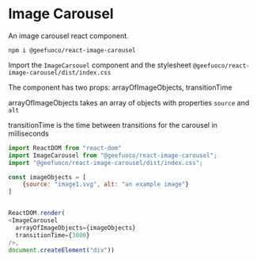 # Image Carousel

An image carousel react component.

`npm i @geefuoco/react-image-carousel`

Import the `ImageCarsouel` component and the stylesheet `@geefuoco/react-image-carousel/dist/index.css`

The component has two props: arrayOfImageObjects, transitionTime

arrayOfImageObjects takes an array of objects with properties `source` and `alt`

transitionTime is the time between transitions for the carousel in milliseconds

```javascript
import ReactDOM from "react-dom"
import ImageCarousel from "@geefuoco/react-image-carousel";
import "@geefuoco/react-image-carousel/dist/index.css";

const imageObjects = [
    {source: "image1.svg", alt: "an example image"}
]


ReactDOM.render( 
<ImageCarousel
  arrayOfImageObjects={imageObjects}
  transitionTime={3000}
/>,
document.createElement("div"))
```

